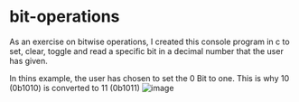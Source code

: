# bit-operations
As an exercise on bitwise operations, I created this console program in c to set, clear, toggle and read a specific bit in a decimal number that the user has given.

In thins example, the user has chosen to set the 0 Bit to one. This is why 10 (0b1010) is converted to 11 (0b1011)
![image](https://user-images.githubusercontent.com/97165172/148213421-37607abb-c0ce-4c02-92bc-3dc908a786a1.png)
